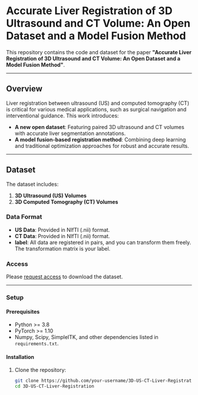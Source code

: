 # Accurate Liver Registration of 3D Ultrasound and CT Volume: An Open Dataset and a Model Fusion Method

This repository contains the code and dataset for the paper **"Accurate Liver Registration of 3D Ultrasound and CT Volume: An Open Dataset and a Model Fusion Method"**.

---

## Overview

Liver registration between ultrasound (US) and computed tomography (CT) is critical for various medical applications, such as surgical navigation and interventional guidance. This work introduces:

- **A new open dataset**: Featuring paired 3D ultrasound and CT volumes with accurate liver segmentation annotations.
- **A model fusion-based registration method**: Combining deep learning and traditional optimization approaches for robust and accurate results.

---

## Dataset

The dataset includes:

1. **3D Ultrasound (US) Volumes**
2. **3D Computed Tomography (CT) Volumes**

### Data Format

- **US Data**: Provided in NIfTI (.nii) format.
- **CT Data**: Provided in NIfTI (.nii) format.
- **label**: All data are registered in pairs, and you can transform them freely. The transformation matrix is ​​your label.

### Access

Please [request access](mailto:yw.xu1@siat.ac.cn) to download the dataset.

---

### Setup

#### Prerequisites

- Python >= 3.8
- PyTorch >= 1.10
- Numpy, Scipy, SimpleITK, and other dependencies listed in `requirements.txt`.

#### Installation

1. Clone the repository:

   ```bash
   git clone https://github.com/your-username/3D-US-CT-Liver-Registration.git
   cd 3D-US-CT-Liver-Registration
